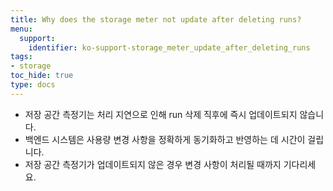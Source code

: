 ```yaml
---
title: Why does the storage meter not update after deleting runs?
menu:
  support:
    identifier: ko-support-storage_meter_update_after_deleting_runs
tags:
- storage
toc_hide: true
type: docs
---
```


- 저장 공간 측정기는 처리 지연으로 인해 run 삭제 직후에 즉시 업데이트되지 않습니다.
- 백엔드 시스템은 사용량 변경 사항을 정확하게 동기화하고 반영하는 데 시간이 걸립니다.
- 저장 공간 측정기가 업데이트되지 않은 경우 변경 사항이 처리될 때까지 기다리세요.
